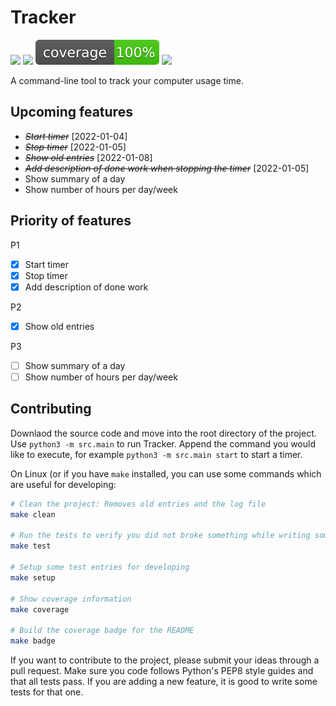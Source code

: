 # Tracker

<a href="https://github.com/guemax/tracker/issues" alt="Issues"><img src="https://img.shields.io/github/issues/guemax/tracker"></a>
<a href="https://github.com/guemax/tracker/pulls" alt="Pull requests"><img src="https://img.shields.io/github/issues-pr/guemax/tracker"><a>
<a href="https://github.com/guemax/tracker" alt="Code coverage"><img src="./docs/coverage-badge/coverage.svg"></a>
<a href="https://github.com/guemax/tracker/blob/main/LICENSE" alt="License"><img src="https://img.shields.io/github/license/guemax/tracker"></a>

<!-- ![GitHub release (latest by date)](https://img.shields.io/github/v/release/guemax/tracker) -->

A command-line tool to track your computer usage time.

## Upcoming features

- _~~Start timer~~_ [2022-01-04]
- _~~Stop timer~~_ [2022-01-05]
- _~~Show old entries~~_ [2022-01-08]
- _~~Add description of done work when stopping the timer~~_ [2022-01-05]
- Show summary of a day
- Show number of hours per day/week

## Priority of features

P1

- [x] Start timer
- [x] Stop timer
- [x] Add description of done work

P2

- [x] Show old entries

P3

- [ ] Show summary of a day
- [ ] Show number of hours per day/week

## Contributing

Downlaod the source code and move into the root directory of the project. Use `python3 -m src.main` to run Tracker. Append the command you would like to execute, for example `python3 -m src.main start` to start a timer.
  
On Linux (or if you have `make` installed, you can use some commands which are useful for developing:

```bash
# Clean the project: Removes old entries and the log file
make clean

# Run the tests to verify you did not broke something while writing some code
make test

# Setup some test entries for developing
make setup

# Show coverage information
make coverage

# Build the coverage badge for the README
make badge
```

If you want to contribute to the project, please submit your ideas through a pull request. Make sure you code follows Python's PEP8 style guides and that all tests pass. If you are adding a new feature, it is good to write some tests for that one.
